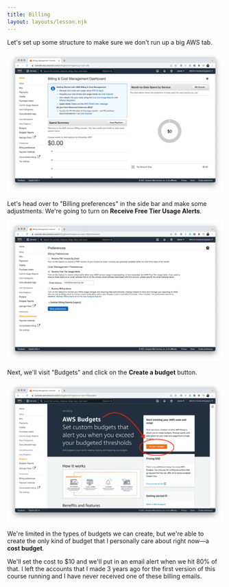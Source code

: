 ```yaml
---
title: Billing
layout: layouts/lesson.njk
---
```


Let's set up some structure to make sure we don't run up a big AWS tab.

![billing-dashboard.png](Attachments/billing-dashboard.png)

Let's head over to "Billing preferences" in the side bar and make some adjustments. We're going to turn on **Receive Free Tier Usage Alerts**.

![free-tier-billing-emails.png](Attachments/free-tier-billing-emails.png)

Next, we'll visit "Budgets" and click on the **Create a budget** button.

![create-a-budget.png](Attachments/create-a-budget.png)

We're limited in the types of budgets we can create, but we're able to create the only kind of budget that I personally care about right now—a **cost budget**.

We'll set the cost to $10 and we'll put in an email alert when we hit 80% of that. I left the accounts that I made 3 years ago for the first version of this course running and I have never received one of these billing emails.
